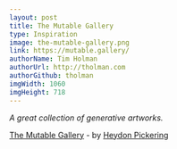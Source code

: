 ```yaml
---
layout: post
title: The Mutable Gallery
type: Inspiration
image: the-mutable-gallery.png
link: https://mutable.gallery/
authorName: Tim Holman
authorUrl: http://tholman.com
authorGithub: tholman
imgWidth: 1060
imgHeight: 718
---
```


_A great collection of generative artworks._

[The Mutable Gallery](https://mutable.gallery/) - by [Heydon Pickering](http://www.heydonworks.com/)

